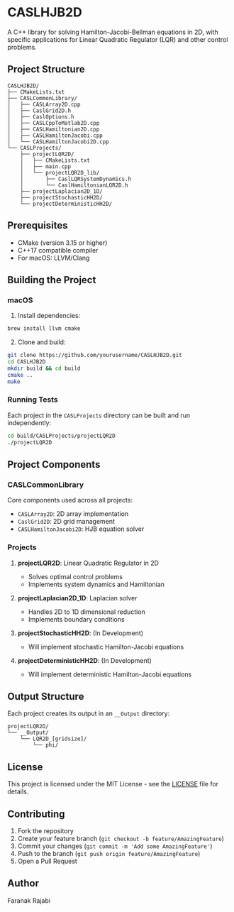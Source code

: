 # CASLHJB2D

A C++ library for solving Hamilton-Jacobi-Bellman equations in 2D, with specific applications for Linear Quadratic Regulator (LQR) and other control problems.

## Project Structure

```
CASLHJB2D/
├── CMakeLists.txt
├── CASLCommonLibrary/
│   ├── CASLArray2D.cpp
│   ├── CaslGrid2D.h
│   ├── CaslOptions.h
│   ├── CASLCppToMatlab2D.cpp
│   ├── CASLHamiltonian2D.cpp
│   ├── CASLHamiltonJacobi.cpp
│   └── CASLHamiltonJacobi2D.cpp
└── CASLProjects/
    ├── projectLQR2D/
    │   ├── CMakeLists.txt
    │   ├── main.cpp
    │   └── projectLQR2D_lib/
    │       ├── CaslLQRSystemDynamics.h
    │       └── CaslHamiltonianLQR2D.h
    ├── projectLaplacian2D_1D/
    ├── projectStochasticHH2D/
    └── projectDeterministicHH2D/
```

## Prerequisites

- CMake (version 3.15 or higher)
- C++17 compatible compiler
- For macOS: LLVM/Clang

## Building the Project

### macOS

1. Install dependencies:
```bash
brew install llvm cmake
```

2. Clone and build:
```bash
git clone https://github.com/yourusername/CASLHJB2D.git
cd CASLHJB2D
mkdir build && cd build
cmake ..
make
```

### Running Tests

Each project in the `CASLProjects` directory can be built and run independently:

```bash
cd build/CASLProjects/projectLQR2D
./projectLQR2D
```

## Project Components

### CASLCommonLibrary
Core components used across all projects:
- `CASLArray2D`: 2D array implementation
- `CaslGrid2D`: 2D grid management
- `CASLHamiltonJacobi2D`: HJB equation solver

### Projects

1. **projectLQR2D**: Linear Quadratic Regulator in 2D
   - Solves optimal control problems
   - Implements system dynamics and Hamiltonian

2. **projectLaplacian2D_1D**: Laplacian solver
   - Handles 2D to 1D dimensional reduction
   - Implements boundary conditions

3. **projectStochasticHH2D**: (In Development)
   - Will implement stochastic Hamilton-Jacobi equations

4. **projectDeterministicHH2D**: (In Development)
   - Will implement deterministic Hamilton-Jacobi equations

## Output Structure
Each project creates its output in an `__Output` directory:
```
projectLQR2D/
└── __Output/
    └── LQR2D_[gridsize]/
        └── phi/
```

## License

This project is licensed under the MIT License - see the [LICENSE](LICENSE) file for details.

## Contributing

1. Fork the repository
2. Create your feature branch (`git checkout -b feature/AmazingFeature`)
3. Commit your changes (`git commit -m 'Add some AmazingFeature'`)
4. Push to the branch (`git push origin feature/AmazingFeature`)
5. Open a Pull Request

## Author

Faranak Rajabi